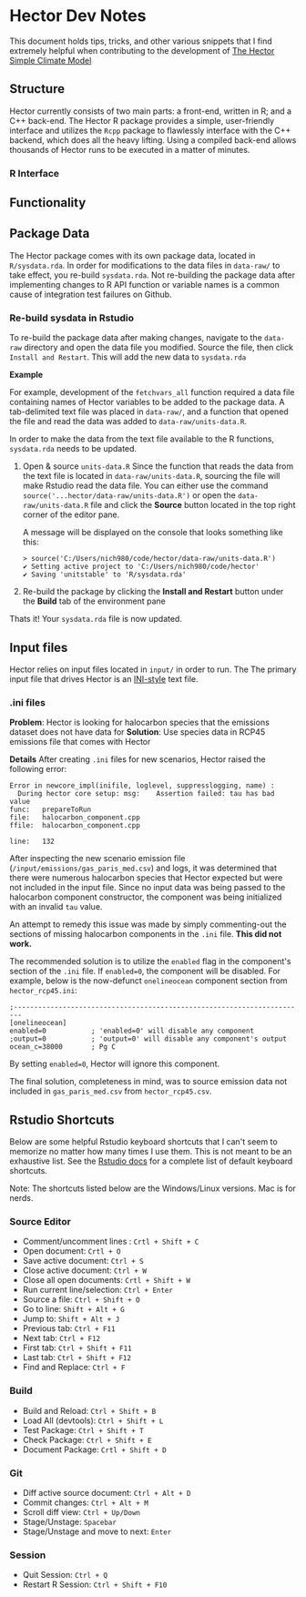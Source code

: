 Hector Dev Notes
=================
This document holds tips, tricks, and other various snippets that I find extremely helpful when contributing to the development of [The Hector Simple Climate Model ](https://github.com/JGCRI/hector) 


## Structure
Hector currently consists of two main parts: a front-end, written in R; and a C++ back-end. The Hector R package provides a simple, user-friendly interface and utilizes the `Rcpp` package to flawlessly interface with the C++ backend, which does all the heavy lifting. Using a compiled back-end allows thousands of Hector runs to be executed in a matter of minutes. 

### R Interface



## Functionality



## Package Data
The Hector package comes with its own package data, located in `R/sysdata.rda`. In order for modifications to the data files in `data-raw/` to take effect, you re-build `sysdata.rda`. Not re-building the package data after implementing changes to R API function or variable names is a common cause of integration test failures on Github.

### Re-build sysdata in Rstudio
To re-build the package data after making changes, navigate to the `data-raw` directory and open the data file you modified. Source the file, then click `Install and Restart`. This will add the new data to `sysdata.rda`

**Example**

For example, development of the `fetchvars_all` function required a data file containing names of Hector variables to be added to the package data. A tab-delimited text file was placed in `data-raw/`, and a function that opened the file and read the data was added to `data-raw/units-data.R`. 

In order to make the data from the text file available to the R functions, `sysdata.rda` needs to be updated. 

1. Open & source `units-data.R`
  Since the function that reads the data from the text file is located in `data-raw/units-data.R`, sourcing the file will make Rstudio read the data file. 
  You can either use the command `source('...hector/data-raw/units-data.R')` or open the `data-raw/units-data.R` file and click the **Source** button located in the top right corner of the editor pane.

    A message will be displayed on the console that looks something like this:
    ```
    > source('C:/Users/nich980/code/hector/data-raw/units-data.R')
    ✔ Setting active project to 'C:/Users/nich980/code/hector'
    ✔ Saving 'unitstable' to 'R/sysdata.rda'
    ```

2. Re-build the package by clicking the **Install and Restart** button under the **Build** tab of the environment pane

Thats it! Your `sysdata.rda` file is now updated.



## Input files
Hector relies on input files located in `input/` in order to run. The The primary input file that drives Hector 
is an [INI-style](https://en.wikipedia.org/wiki/INI_file) text file. 

### .ini files
**Problem**: Hector is looking for halocarbon species that the emissions dataset does not have data for
**Solution**: Use species data in RCP45 emissions file that comes with Hector

**Details**
After creating `.ini` files for new scenarios, Hector raised the following error:
```
Error in newcore_impl(inifile, loglevel, suppresslogging, name) : 
  During hector core setup: msg:  	Assertion failed: tau has bad value
func: 	prepareToRun
file: 	halocarbon_component.cpp
ffile:	halocarbon_component.cpp

line: 	132
```
After inspecting the new scenario emission file (`/input/emissions/gas_paris_med.csv`) and logs, it was determined that
there were numerous halocarbon species that Hector expected but were not included in the input file. Since no input data
was being passed to the halocarbon component constructor, the component was being initialized with an invalid `tau` value. 


An attempt to remedy this issue was made by simply commenting-out the sections of missing halocarbon components in the
`.ini` file. **This did not work.**

The recommended solution is to utilize the `enabled` flag in the component's section of the `.ini` file. If `enabled=0`,
the component will be disabled. For example, below is the now-defunct `onelineocean` component section from `hector_rcp45.ini`:
```
;------------------------------------------------------------------------
[onelineocean]
enabled=0			; 'enabled=0' will disable any component
;output=0			; 'output=0' will disable any component's output
ocean_c=38000		; Pg C
```
By setting `enabled=0`, Hector will ignore this component.

The final solution, completeness in mind, was to source emission data not included in `gas_paris_med.csv` from 
`hector_rcp45.csv`.



## Rstudio Shortcuts
Below are some helpful Rstudio keyboard shortcuts that I can't seem to memorize no matter how many times I use them. This is not meant to be an exhaustive list. See the [Rstudio docs](https://support.rstudio.com/hc/en-us/articles/200711853-Keyboard-Shortcuts) for a complete list of default keyboard shortcuts.

Note: The shortcuts listed below are the Windows/Linux versions. Mac is for nerds. 

### Source Editor
* Comment/uncomment lines : `Crtl + Shift + C`
* Open document: `Crtl + O`
* Save active document: `Ctrl + S`
* Close active document: `Ctrl + W`
* Close all open documents: `Crtl + Shift + W`
* Run current line/selection: `Ctrl + Enter`
* Source a file: `Ctrl + Shift + O`
* Go to line: `Shift + Alt + G`
* Jump to: `Shift + Alt + J`
* Previous tab: `Ctrl + F11`
* Next tab: `Ctrl + F12`
* First tab: `Ctrl + Shift + F11` 
* Last tab: `Ctrl + Shift + F12`
* Find and Replace: `Ctrl + F`

### Build
* Build and Reload: `Ctrl + Shift + B`
* Load All (devtools): `Ctrl + Shift + L`
* Test Package: `Ctrl + Shift + T`
* Check Package: `Ctrl + Shift + E`
* Document Package: `Crtl + Shift + D`

### Git
* Diff active source document: `Ctrl + Alt + D`
* Commit changes: `Ctrl + Alt + M`
* Scroll diff view: `Ctrl + Up/Down`
* Stage/Unstage: `Spacebar`
* Stage/Unstage and move to next: `Enter`

### Session
* Quit Session: `Ctrl + Q`
* Restart R Session: `Ctrl + Shift + F10`
